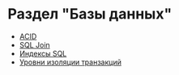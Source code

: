 # Раздел "Базы данных"

- [ACID](ACID.md)
- [SQL Join](Joins.md)
- [Индексы SQL](Indexes.md)
- [Уровни изоляции транзакций](TransactionIsolationLevels.md)
